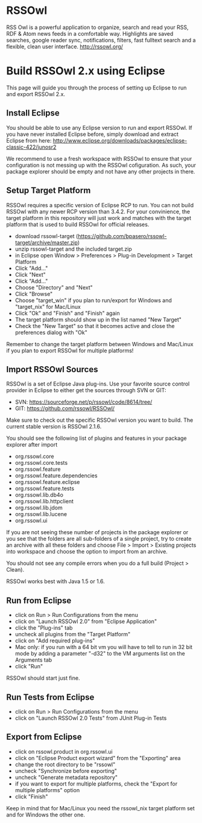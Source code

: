 RSSOwl
======
RSS Owl is a powerful application to organize, search and read your RSS, RDF & Atom news feeds in a comfortable way.
Highlights are saved searches, google reader sync, notifications, filters, fast fulltext search and a flexible, clean user interface.
http://rssowl.org/

Build RSSOwl 2.x using Eclipse
==============================

This page will guide you through the process of setting up Eclipse to run and export RSSOwl 2.x.

## Install Eclipse

You should be able to use any Eclipse version to run and export RSSOwl. If you have never installed Eclipse before, simply download
and extract Eclipse from here: http://www.eclipse.org/downloads/packages/eclipse-classic-422/junosr2

We recommend to use a fresh workspace with RSSOwl to ensure that your configuration is not messing up with the RSSOwl cofiguration.
As such, your package explorer should be empty and not have any other projects in there.

## Setup Target Platform

RSSOwl requires a specific version of Eclipse RCP to run. You can not build RSSOwl with any newer RCP version than 3.4.2. For your convinience,
the target platform in this repository will just work and matches with the target platform that is used to build RSSOwl for official releases.

* download rssowl-target (https://github.com/bpasero/rssowl-target/archive/master.zip)
* unzip rssowl-target and the included target.zip
* in Eclipse open Window > Preferences > Plug-in Development > Target Platform
* Click "Add..."
* Click "Next"
* Click "Add..."
* Choose "Directory" and "Next"
* Click "Browse"
* Choose "target_win" if you plan to run/export for Windows and "target_nix" for Mac/Linux
* Click "Ok" and "Finish" and "Finish" again
* The target platform should show up in the list named "New Target"
* Check the "New Target" so that it becomes active and close the preferences dialog with "Ok"

Remember to change the target platform between Windows and Mac/Linux if you plan to export RSSOwl for multiple platforms!

## Import RSSOwl Sources

RSSOwl is a set of Eclipse Java plug-ins. Use your favorite source control provider in Eclipse to either get the sources through
SVN or GIT:
* SVN: https://sourceforge.net/p/rssowl/code/8614/tree/
* GIT: https://github.com/rssowl/RSSOwl/

Make sure to check out the specific RSSOwl version you want to build. The current stable version is RSSOwl 2.1.6. 

You should see the following list of plugins and features in your package explorer after import
* org.rssowl.core
* org.rssowl.core.tests
* org.rssowl.feature
* org.rssowl.feature.dependencies
* org.rssowl.feature.eclipse
* org.rssowl.feature.tests
* org.rssowl.lib.db4o
* org.rssowl.lib.httpclient
* org.rssowl.lib.jdom
* org.rssowl.lib.lucene
* org.rssowl.ui

If you are not seeing these number of projects in the package explorer or you see that the folders are all sub-folders of a single project, try to create an archive with all these folders and choose File > Import > Existing projects into workspace and choose the option to import from an archive.

You should not see any compile errors when you do a full build (Project > Clean).

RSSOwl works best with Java 1.5 or 1.6.

## Run from Eclipse

* click on Run > Run Configurations from the menu
* click on "Launch RSSOwl 2.0" from "Eclipse Application"
* click the "Plug-ins" tab
* uncheck all plugins from the "Target Platform"
* click on "Add required plug-ins"
* Mac only: if you run with a 64 bit vm you will have to tell to run in 32 bit mode by adding a parameter "-d32" to the VM arguments list on the Arguments tab
* click "Run"

RSSOwl should start just fine.

## Run Tests from Eclipse

* click on Run > Run Configurations from the menu
* click on "Launch RSSOwl 2.0 Tests" from JUnit Plug-in Tests

## Export from Eclipse

* click on rssowl.product in org.rssowl.ui
* click on "Eclipse Product export wizard" from the "Exporting" area
* change the root directory to be "rssowl"
* uncheck "Synchronize before exporting"
* uncheck "Generate metadata repository"
* if you want to export for multiple platforms, check the "Export for multiple platforms" option
* click "Finish"

Keep in mind that for Mac/Linux you need the rssowl_nix target platform set and for Windows the other one.

